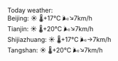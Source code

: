 Today weather:  
Beijing: ☀️ 🌡️+17°C 🌬️↘7km/h  
Tianjin: ☀️ 🌡️+20°C 🌬️↘7km/h  
Shijiazhuang: ☀️ 🌡️+17°C 🌬️→7km/h  
Tangshan: ☀️ 🌡️+20°C 🌬️↘7km/h  
